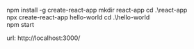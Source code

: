 npm install -g create-react-app
mkdir react-app
cd .\react-app\
npx create-react-app hello-world
cd .\hello-world\
npm start

url:
http://localhost:3000/


